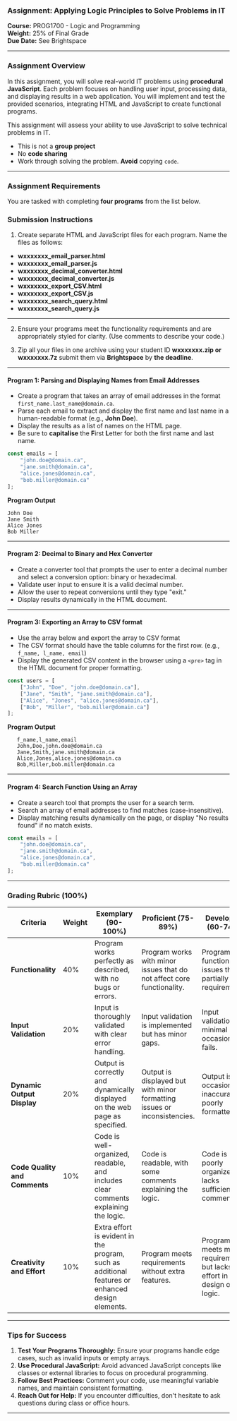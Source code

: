 ### **Assignment: Applying Logic Principles to Solve Problems in IT**

**Course:** PROG1700 - Logic and Programming  
**Weight:** 25% of Final Grade  
**Due Date:** See Brightspace  

---

### **Assignment Overview**
In this assignment, you will solve real-world IT problems using **procedural JavaScript**. Each problem focuses on handling user input, processing data, and displaying results in a web application. You will implement and test the provided scenarios, integrating HTML and JavaScript to create functional programs.

This assignment will assess your ability to use JavaScript to solve technical problems in IT.
- This is not a **group project**
- No **code sharing**
- Work through solving the problem.  **Avoid** copying `code`.

---

### **Assignment Requirements**
You are tasked with completing **four programs** from the list below.

### **Submission Instructions**
1. Create separate HTML and JavaScript files for each program. Name the files as follows:
- **wxxxxxxx_email_parser.html**
- **wxxxxxxx_email_parser.js**
- **wxxxxxxx_decimal_converter.html**
- **wxxxxxxx_decimal_converter.js**
- **wxxxxxxx_export_CSV.html**
- **wxxxxxxx_export_CSV.js**
- **wxxxxxxx_search_query.html**
- **wxxxxxxx_search_query.js**

---

2. Ensure your programs meet the functionality requirements and are appropriately styled for clarity. (Use comments to describe your code.)

3. Zip all your files in one archive using your student ID **wxxxxxxx.zip or wxxxxxxx.7z** submit them via **Brightspace** by **the deadline**.

---

#### **Program 1: Parsing and Displaying Names from Email Addresses**
- Create a program that takes an array of email addresses in the format `first_name.last_name@domain.ca`.
- Parse each email to extract and display the first name and last name in a human-readable format (e.g., **John Doe**).  
- Display the results as a list of names on the HTML page.
- Be sure to **capitalise** the **F**irst **L**etter for both the first name and last name.

```javascript
const emails = [
    "john.doe@domain.ca",
    "jane.smith@domain.ca",
    "alice.jones@domain.ca",
    "bob.miller@domain.ca"
];
```
**Program Output**
```
John Doe
Jane Smith
Alice Jones
Bob Miller
```
---

#### **Program 2: Decimal to Binary and Hex Converter**
- Create a converter tool that prompts the user to enter a decimal number and select a conversion option: binary or hexadecimal.  
- Validate user input to ensure it is a valid decimal number.  
- Allow the user to repeat conversions until they type "exit."  
- Display results dynamically in the HTML document.

---

#### **Program 3: Exporting an Array to CSV format**
- Use the array below and export the array to CSV format
- The CSV format should have the table columns for the first row. (e.g., `f_name, l_name, email`)
- Display the generated CSV content in the browser using a `<pre>` tag in the HTML document for proper formatting.

```javascript
const users = [
    ["John", "Doe", "john.doe@domain.ca"],
    ["Jane", "Smith", "jane.smith@domain.ca"],
    ["Alice", "Jones", "alice.jones@domain.ca"],
    ["Bob", "Miller", "bob.miller@domain.ca"]
];
```
**Program Output**
```
   f_name,l_name,email
   John,Doe,john.doe@domain.ca
   Jane,Smith,jane.smith@domain.ca
   Alice,Jones,alice.jones@domain.ca
   Bob,Miller,bob.miller@domain.ca
```
---

#### **Program 4: Search Function Using an Array**
- Create a search tool that prompts the user for a search term.  
- Search an array of email addresses to find matches (case-insensitive).  
- Display matching results dynamically on the page, or display "No results found" if no match exists.

```javascript
const emails = [
    "john.doe@domain.ca",
    "jane.smith@domain.ca",
    "alice.jones@domain.ca",
    "bob.miller@domain.ca"
];
```
---

### **Grading Rubric (100%)**

| **Criteria**                 | **Weight** | **Exemplary (90-100%)**                                                                                  | **Proficient (75-89%)**                                                   | **Developing (60-74%)**                                                 | **Needs Improvement (<60%)**                                           |
|------------------------------|------------|----------------------------------------------------------------------------------------------------------|---------------------------------------------------------------------------|---------------------------------------------------------------------------|-------------------------------------------------------------------------|
| **Functionality**            | 40%        | Program works perfectly as described, with no bugs or errors.                                            | Program works with minor issues that do not affect core functionality.    | Program has functionality issues that partially meet requirements.      | Program does not function or fails to meet basic requirements.          |
| **Input Validation**         | 20%        | Input is thoroughly validated with clear error handling.                                                 | Input validation is implemented but has minor gaps.                       | Input validation is minimal or occasionally fails.                      | No input validation or ineffective handling of invalid input.           |
| **Dynamic Output Display**   | 20%        | Output is correctly and dynamically displayed on the web page as specified.                              | Output is displayed but with minor formatting issues or inconsistencies.  | Output is occasionally inaccurate or poorly formatted.                  | Output is incorrect or not dynamically displayed on the web page.       |
| **Code Quality and Comments**| 10%        | Code is well-organized, readable, and includes clear comments explaining the logic.                       | Code is readable, with some comments explaining the logic.                | Code is poorly organized or lacks sufficient comments.                  | Code is disorganized and lacks comments.                                |
| **Creativity and Effort**    | 10%        | Extra effort is evident in the program, such as additional features or enhanced design elements.          | Program meets requirements without extra features.                        | Program meets most requirements but lacks effort in design or logic.    | Program is incomplete or lacks sufficient effort.                       |

---

### **Tips for Success**
1. **Test Your Programs Thoroughly:** Ensure your programs handle edge cases, such as invalid inputs or empty arrays.
2. **Use Procedural JavaScript:** Avoid advanced JavaScript concepts like classes or external libraries to focus on procedural programming.
3. **Follow Best Practices:** Comment your code, use meaningful variable names, and maintain consistent formatting.
4. **Reach Out for Help:** If you encounter difficulties, don't hesitate to ask questions during class or office hours.

---

